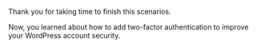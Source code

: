Thank you for taking time to finish this scenarios.

Now, you learned about how to add two-factor authentication to improve your WordPress account security.
